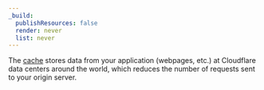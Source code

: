 ```yaml
---
_build:
  publishResources: false
  render: never
  list: never
---
```


The [cache](/cache/) stores data from your application (webpages, etc.) at Cloudflare data centers around the world, which reduces the number of requests sent to your origin server.
